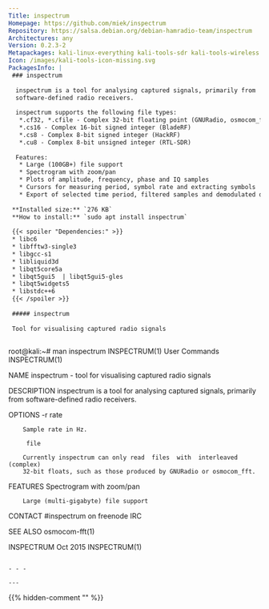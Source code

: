 ```yaml
---
Title: inspectrum
Homepage: https://github.com/miek/inspectrum
Repository: https://salsa.debian.org/debian-hamradio-team/inspectrum
Architectures: any
Version: 0.2.3-2
Metapackages: kali-linux-everything kali-tools-sdr kali-tools-wireless 
Icon: /images/kali-tools-icon-missing.svg
PackagesInfo: |
 ### inspectrum
 
  inspectrum is a tool for analysing captured signals, primarily from
  software-defined radio receivers.
   
  inspectrum supports the following file types:
   *.cf32, *.cfile - Complex 32-bit floating point (GNURadio, osmocom_fft)
   *.cs16 - Complex 16-bit signed integer (BladeRF)
   *.cs8 - Complex 8-bit signed integer (HackRF)
   *.cu8 - Complex 8-bit unsigned integer (RTL-SDR)
   
  Features:
   * Large (100GB+) file support
   * Spectrogram with zoom/pan
   * Plots of amplitude, frequency, phase and IQ samples
   * Cursors for measuring period, symbol rate and extracting symbols
   * Export of selected time period, filtered samples and demodulated data
 
 **Installed size:** `276 KB`  
 **How to install:** `sudo apt install inspectrum`  
 
 {{< spoiler "Dependencies:" >}}
 * libc6 
 * libfftw3-single3 
 * libgcc-s1 
 * libliquid3d 
 * libqt5core5a 
 * libqt5gui5  | libqt5gui5-gles 
 * libqt5widgets5 
 * libstdc++6 
 {{< /spoiler >}}
 
 ##### inspectrum
 
 Tool for visualising captured radio signals
 
 ```
 root@kali:~# man inspectrum
 INSPECTRUM(1)                    User Commands                   INSPECTRUM(1)
 
 NAME
        inspectrum - tool for visualising captured radio signals
 
 DESCRIPTION
        inspectrum  is  a  tool  for analysing captured signals, primarily from
        software-defined radio receivers.
 
 OPTIONS
        -r rate
 
        Sample rate in Hz.
 
         file
 
        Currently inspectrum can only read  files  with  interleaved  (complex)
        32-bit floats, such as those produced by GNURadio or osmocom_fft.
 
 FEATURES
        Spectrogram with zoom/pan
 
        Large (multi-gigabyte) file support
 
 CONTACT
        #inspectrum on freenode IRC
 
 SEE ALSO
        osmocom-fft(1)
 
 INSPECTRUM                         Oct 2015                      INSPECTRUM(1)
 ```
 
 - - -
 
---
```

{{% hidden-comment "<!--Do not edit anything above this line-->" %}}
